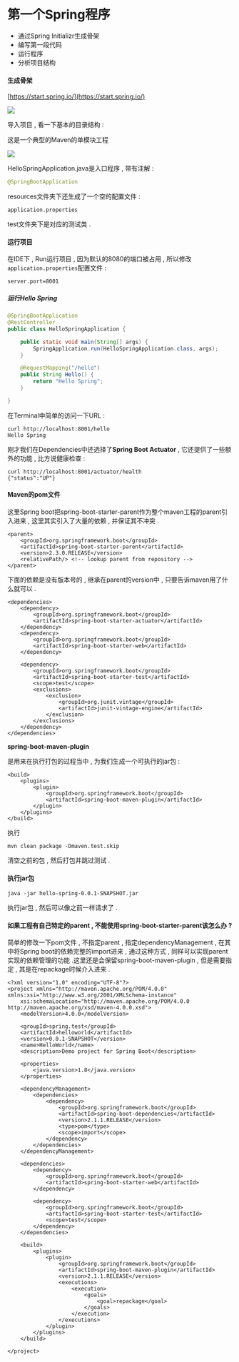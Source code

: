 # 第一个Spring程序

* 通过Spring Initializr生成骨架
* 编写第一段代码
* 运行程序
* 分析项目结构

#### 生成骨架

[https://start.spring.io/](https://start.spring.io/)

![](/assets/start_spring.png)

导入项目 , 看一下基本的目录结构 :

这是一个典型的Maven的单模块工程

![](/assets/mulujiegou.png)

HelloSpringApplication.java是入口程序 , 带有注解 :

```java
@SpringBootApplication
```

resources文件夹下还生成了一个空的配置文件 :

```
application.properties
```

test文件夹下是对应的测试类 .

#### 运行项目

在IDE下 , Run运行项目 , 因为默认的8080的端口被占用 , 所以修改`application.properties`配置文件 :

```
server.port=8001
```

##### 运行Hello Spring

```java
@SpringBootApplication
@RestController
public class HelloSpringApplication {

    public static void main(String[] args) {
        SpringApplication.run(HelloSpringApplication.class, args);
    }

    @RequestMapping("/hello")
    public String Hello() {
        return "Hello Spring";
    }

}
```

在Terminal中简单的访问一下URL :

```
curl http://localhost:8001/hello                                                                     
Hello Spring
```

刚才我们在Dependencies中还选择了**Spring Boot Actuator** , 它还提供了一些额外的功能 , 比方说健康检查 :

```
curl http://localhost:8001/actuator/health
{"status":"UP"}
```

#### Maven的pom文件

这里Spring boot把spring-boot-starter-parent作为整个maven工程的parent引入进来 , 这里其实引入了大量的依赖 , 并保证其不冲突 .

```asciidoc
<parent>
    <groupId>org.springframework.boot</groupId>
    <artifactId>spring-boot-starter-parent</artifactId>
    <version>2.3.0.RELEASE</version>
    <relativePath/> <!-- lookup parent from repository -->
</parent>
```

下面的依赖是没有版本号的 , 继承在parent的version中 , 只要告诉maven用了什么就可以 .

```asciidoc
<dependencies>
    <dependency>
        <groupId>org.springframework.boot</groupId>
        <artifactId>spring-boot-starter-actuator</artifactId>
    </dependency>
    <dependency>
        <groupId>org.springframework.boot</groupId>
        <artifactId>spring-boot-starter-web</artifactId>
    </dependency>

    <dependency>
        <groupId>org.springframework.boot</groupId>
        <artifactId>spring-boot-starter-test</artifactId>
        <scope>test</scope>
        <exclusions>
            <exclusion>
                <groupId>org.junit.vintage</groupId>
                <artifactId>junit-vintage-engine</artifactId>
            </exclusion>
        </exclusions>
    </dependency>
</dependencies>
```

**spring-boot-maven-plugin**

是用来在执行打包的过程当中 , 为我们生成一个可执行的jar包 :

```
<build>
    <plugins>
        <plugin>
            <groupId>org.springframework.boot</groupId>
            <artifactId>spring-boot-maven-plugin</artifactId>
        </plugin>
    </plugins>
</build>
```

 执行

```
mvn clean package -Dmaven.test.skip
```

清空之前的包 , 然后打包并跳过测试 .

#### 执行jar包

```
java -jar hello-spring-0.0.1-SNAPSHOT.jar
```

执行jar包 , 然后可以像之前一样请求了 .

#### 如果工程有自己特定的parent , 不能使用spring-boot-starter-parent该怎么办 ?

简单的修改一下pom文件 , 不指定parent , 指定dependencyManagement , 在其中将Spring boot的依赖完整的import进来 , 通过这种方式 , 同样可以实现parent实现的依赖管理的功能 .这里还是会保留spring-boot-maven-plugin , 但是需要指定 , 其是在repackage时候介入进来 . 

```asciidoc
<?xml version="1.0" encoding="UTF-8"?>
<project xmlns="http://maven.apache.org/POM/4.0.0" xmlns:xsi="http://www.w3.org/2001/XMLSchema-instance"
	xsi:schemaLocation="http://maven.apache.org/POM/4.0.0 http://maven.apache.org/xsd/maven-4.0.0.xsd">
	<modelVersion>4.0.0</modelVersion>

	<groupId>spring.test</groupId>
	<artifactId>helloworld</artifactId>
	<version>0.0.1-SNAPSHOT</version>
	<name>HelloWorld</name>
	<description>Demo project for Spring Boot</description>

	<properties>
		<java.version>1.8</java.version>
	</properties>

	<dependencyManagement>
		<dependencies>
			<dependency>
				<groupId>org.springframework.boot</groupId>
				<artifactId>spring-boot-dependencies</artifactId>
				<version>2.1.1.RELEASE</version>
				<type>pom</type>
				<scope>import</scope>
			</dependency>
		</dependencies>
	</dependencyManagement>

	<dependencies>
		<dependency>
			<groupId>org.springframework.boot</groupId>
			<artifactId>spring-boot-starter-web</artifactId>
		</dependency>

		<dependency>
			<groupId>org.springframework.boot</groupId>
			<artifactId>spring-boot-starter-test</artifactId>
			<scope>test</scope>
		</dependency>
	</dependencies>

	<build>
		<plugins>
			<plugin>
				<groupId>org.springframework.boot</groupId>
				<artifactId>spring-boot-maven-plugin</artifactId>
				<version>2.1.1.RELEASE</version>
				<executions>
					<execution>
						<goals>
							<goal>repackage</goal>
						</goals>
					</execution>
				</executions>
			</plugin>
		</plugins>
	</build>

</project>
```



